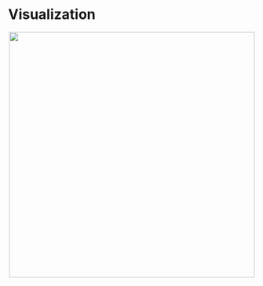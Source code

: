 # Visualization

<p align="center">
  <img width="500" height="500" src="https://github.com/jen-abrahamson/MUTATED/assets/86742376/7a27b88c-95b6-4579-ade0-4daca4fd9d30">
</p>
